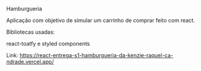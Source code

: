 Hamburgueria

Aplicação com objetivo de simular um carrinho de comprar feito com react.

Bibliotecas usadas:

react-toatfy e styled components

Link: https://react-entrega-s1-hamburgueria-da-kenzie-raquel-ca-ndrade.vercel.app/
